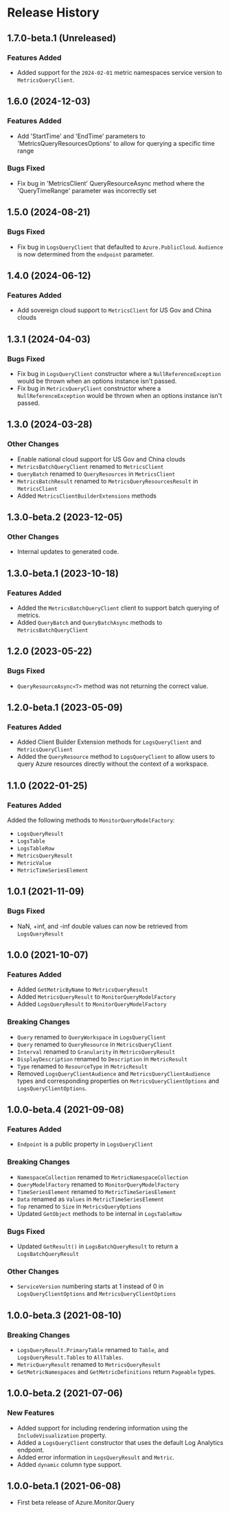 # Release History

## 1.7.0-beta.1 (Unreleased)

### Features Added

- Added support for the `2024-02-01` metric namespaces service version to `MetricsQueryClient`.

## 1.6.0 (2024-12-03)

### Features Added
- Add 'StartTime' and 'EndTime' parameters to 'MetricsQueryResourcesOptions' to allow for querying a specific time range
### Bugs Fixed
- Fix bug in 'MetricsClient' QueryResourceAsync method where the 'QueryTimeRange' parameter was incorrectly set

## 1.5.0 (2024-08-21)
### Bugs Fixed
- Fix bug in `LogsQueryClient` that defaulted to `Azure.PublicCloud`. `Audience` is now determined from the `endpoint` parameter.

## 1.4.0 (2024-06-12)

### Features Added
- Add sovereign cloud support to `MetricsClient` for US Gov and China clouds

## 1.3.1 (2024-04-03)

### Bugs Fixed
- Fix bug in `LogsQueryClient` constructor where a `NullReferenceException` would be thrown when an options instance isn't passed.
- Fix bug in `MetricsQueryClient` constructor where a `NullReferenceException` would be thrown when an options instance isn't passed.

## 1.3.0 (2024-03-28)

### Other Changes
- Enable national cloud support for US Gov and China clouds
- `MetricsBatchQueryClient` renamed to `MetricsClient`
- `QueryBatch` renamed to `QueryResources` in `MetricsClient`
- `MetricsBatchResult` renamed to `MetricsQueryResourcesResult` in `MetricsClient`
- Added `MetricsClientBuilderExtensions` methods

## 1.3.0-beta.2 (2023-12-05)

### Other Changes
- Internal updates to generated code.

## 1.3.0-beta.1 (2023-10-18)

### Features Added
- Added the `MetricsBatchQueryClient` client to support batch querying of metrics.
- Added `QueryBatch` and `QueryBatchAsync` methods to `MetricsBatchQueryClient`

## 1.2.0 (2023-05-22)

### Bugs Fixed
- `QueryResourceAsync<T>` method was not returning the correct value.

## 1.2.0-beta.1 (2023-05-09)
### Features Added
- Added Client Builder Extension methods for `LogsQueryClient` and `MetricsQueryClient`
- Added the `QueryResource` method to `LogsQueryClient` to allow users to query Azure resources directly without the context of a workspace.

## 1.1.0 (2022-01-25)

### Features Added
Added the following methods to `MonitorQueryModelFactory`:
- `LogsQueryResult`
- `LogsTable`
- `LogsTableRow`
- `MetricsQueryResult`
- `MetricValue`
- `MetricTimeSeriesElement`

## 1.0.1 (2021-11-09)

### Bugs Fixed
- NaN, +inf, and -inf double values can now be retrieved from `LogsQueryResult`

## 1.0.0 (2021-10-07)

### Features Added
- Added `GetMetricByName` to `MetricsQueryResult`
- Added `MetricsQueryResult` to `MonitorQueryModelFactory`
- Added `LogsQueryResult` to `MonitorQueryModelFactory`

### Breaking Changes
- `Query` renamed to `QueryWorkspace` in `LogsQueryClient`
- `Query` renamed to `QueryResource` in `MetricsQueryClient`
- `Interval` renamed to `Granularity` in `MetricsQueryResult`
- `DisplayDescription` renamed to `Description` in `MetricResult`
- `Type` renamed to `ResourceType` in `MetricResult`
- Removed `LogsQueryClientAudience` and `MetricsQueryClientAudience` types and corresponding properties on `MetricsQueryClientOptions` and `LogsQueryClientOptions`.

## 1.0.0-beta.4 (2021-09-08)

### Features Added
- `Endpoint` is a public property in `LogsQueryClient`

### Breaking Changes
- `NamespaceCollection` renamed to `MetricNamespaceCollection`
- `QueryModelFactory` renamed to `MonitorQueryModelFactory`
- `TimeSeriesElement` renamed to `MetricTimeSeriesElement`
- `Data` renamed as `Values` in `MetricTimeSeriesElement`
- `Top` renamed to `Size` in `MetricsQueryOptions`
- Updated `GetObject` methods to be internal in `LogsTableRow`

### Bugs Fixed
- Updated `GetResult()` in `LogsBatchQueryResult` to return a `LogsBatchQueryResult`

### Other Changes
- `ServiceVersion` numbering starts at 1 instead of 0 in `LogsQueryClientOptions` and `MetricsQueryClientOptions`

## 1.0.0-beta.3 (2021-08-10)

### Breaking Changes
- `LogsQueryResult.PrimaryTable` renamed to `Table`, and `LogsQueryResult.Tables` to `AllTables`.
- `MetricQueryResult` renamed to `MetricsQueryResult`
- `GetMetricNamespaces` and `GetMetricDefinitions` return `Pageable` types.

## 1.0.0-beta.2 (2021-07-06)

### New Features

- Added support for including rendering information using the `IncludeVisualization` property.
- Added a `LogsQueryClient` constructor that uses the default Log Analytics endpoint.
- Added error information in `LogsQueryResult` and `Metric`.
- Added `dynamic` column type support.

## 1.0.0-beta.1 (2021-06-08)

- First beta release of Azure.Monitor.Query
